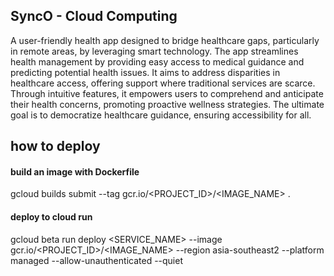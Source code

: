 ## SyncO - Cloud Computing

  A user-friendly health app designed to bridge healthcare gaps, particularly in remote areas, by leveraging smart technology. The app streamlines health management by providing easy access to medical guidance and predicting potential health issues. It aims to address disparities in healthcare access, offering support where traditional services are scarce. Through intuitive features, it empowers users to comprehend and anticipate their health concerns, promoting proactive wellness strategies. The ultimate goal is to democratize healthcare guidance, ensuring accessibility for all.

## how to deploy
#### build an image with Dockerfile
gcloud builds submit --tag gcr.io/<PROJECT_ID>/<IMAGE_NAME> .
#### deploy to cloud run
gcloud beta run deploy <SERVICE_NAME> --image gcr.io/<PROJECT_ID>/<IMAGE_NAME> --region asia-southeast2 --platform managed --allow-unauthenticated --quiet